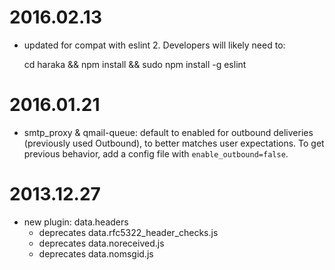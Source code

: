 
# 2016.02.13

* updated for compat with eslint 2. Developers will likely need to:

    cd haraka && npm install && sudo npm install -g eslint

# 2016.01.21

* smtp\_proxy & qmail-queue: default to enabled for outbound deliveries
  (previously used Outbound), to better matches user expectations. To get
  previous behavior, add a config file with `enable_outbound=false`. 


# 2013.12.27

* new plugin: data.headers
    * deprecates data.rfc5322_header_checks.js
    * deprecates data.noreceived.js
    * deprecates data.nomsgid.js

